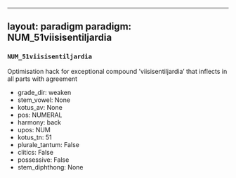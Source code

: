 
---
layout: paradigm
paradigm: NUM_51viisisentiljardia
---
### ` NUM_51viisisentiljardia `

Optimisation hack for exceptional compound ’viisisentiljardia’ that inflects in all parts with agreement
* grade_dir: weaken
* stem_vowel: None
* kotus_av: None
* pos: NUMERAL
* harmony: back
* upos: NUM
* kotus_tn: 51
* plurale_tantum: False
* clitics: False
* possessive: False
* stem_diphthong: None
